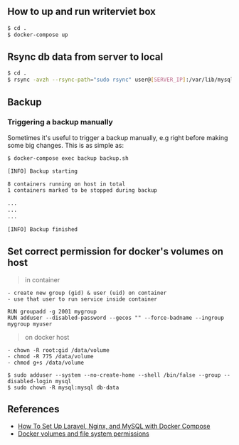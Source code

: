 ## How to up and run writerviet box

```bash
$ cd .
$ docker-compose up
```

## Rsync db data from server to local

```bash
$ cd .
$ rsync -avzh --rsync-path="sudo rsync" user@[SERVER_IP]:/var/lib/mysql ./dbdata
```

## Backup

### Triggering a backup manually

Sometimes it's useful to trigger a backup manually, e.g right before making some big changes.
This is as simple as:

```bash
$ docker-compose exec backup backup.sh

[INFO] Backup starting

8 containers running on host in total
1 containers marked to be stopped during backup

...
...
...

[INFO] Backup finished

```

## Set correct permission for docker's volumes on host

> in container

    - create new group (gid) & user (uid) on container
    - use that user to run service inside container

    RUN groupadd -g 2001 mygroup
    RUN adduser --disabled-password --gecos "" --force-badname --ingroup mygroup myuser

> on docker host

    - chown -R root:gid /data/volume
    - chmod -R 775 /data/volume
    - chmod g+s /data/volume

```
$ sudo adduser --system --no-create-home --shell /bin/false --group --disabled-login mysql
$ sudo chown -R mysql:mysql db-data
```

## References

- [How To Set Up Laravel, Nginx, and MySQL with Docker Compose](https://www.digitalocean.com/community/tutorials/how-to-set-up-laravel-nginx-and-mysql-with-docker-compose)
- [Docker volumes and file system permissions](https://medium.com/@nielssj/docker-volumes-and-file-system-permissions-772c1aee23ca)
